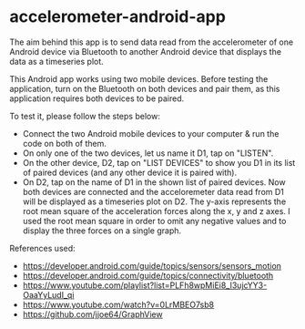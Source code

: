 # accelerometer-android-app

The aim behind this app is to send data read from the accelerometer
of one Android device via Bluetooth to another Android device 
that displays the data as a timeseries plot. 

This Android app works using two mobile devices. Before testing the application, 
turn on the Bluetooth on both devices and pair them, 
as this application requires both devices to be paired.

To test it, please follow the steps below:
- Connect the two Android mobile devices to your computer & run the code on both of them.
- On only one of the two devices, let us name it D1, tap on "LISTEN". 
- On the other device, D2, tap on "LIST DEVICES" to show you D1 in 
its list of paired devices (and any other device it is paired with).
- On D2, tap on the name of D1 in the shown list of paired devices. 
Now both devices are connected and the acceloremeter data read from D1 will be 
displayed as a timeseries plot on D2. The y-axis represents the root mean square 
of the acceleration forces along the x, y and z axes. I used the root mean square in 
order to omit any negative values and to display the three forces on a single graph.


References used:
- https://developer.android.com/guide/topics/sensors/sensors_motion
- https://developer.android.com/guide/topics/connectivity/bluetooth
- https://www.youtube.com/playlist?list=PLFh8wpMiEi8_I3ujcYY3-OaaYyLudI_qi
- https://www.youtube.com/watch?v=0LrMBEO7sb8
- https://github.com/jjoe64/GraphView
